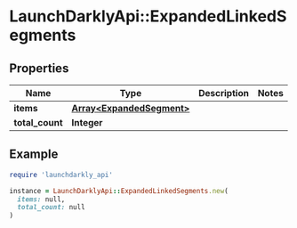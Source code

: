 # LaunchDarklyApi::ExpandedLinkedSegments

## Properties

| Name | Type | Description | Notes |
| ---- | ---- | ----------- | ----- |
| **items** | [**Array&lt;ExpandedSegment&gt;**](ExpandedSegment.md) |  |  |
| **total_count** | **Integer** |  |  |

## Example

```ruby
require 'launchdarkly_api'

instance = LaunchDarklyApi::ExpandedLinkedSegments.new(
  items: null,
  total_count: null
)
```

